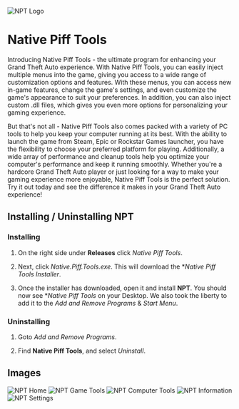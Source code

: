 ![NPT Logo](https://user-images.githubusercontent.com/96446997/215381277-349e6c10-3fc7-4997-90c0-1fe7bf306112.png)
# Native Piff Tools
Introducing Native Piff Tools - the ultimate program for enhancing your Grand Theft Auto experience. With Native Piff Tools, you can easily inject multiple menus into the game, giving you access to a wide range of customization options and features. With these menus, you can access new in-game features, change the game's settings, and even customize the game's appearance to suit your preferences. In addition, you can also inject custom .dll files, which gives you even more options for personalizing your gaming experience.

But that's not all - Native Piff Tools also comes packed with a variety of PC tools to help you keep your computer running at its best. With the ability to launch the game from Steam, Epic or Rockstar Games launcher, you have the flexibility to choose your preferred platform for playing. Additionally, a wide array of performance and cleanup tools help you optimize your computer's performance and keep it running smoothly. Whether you're a hardcore Grand Theft Auto player or just looking for a way to make your gaming experience more enjoyable, Native Piff Tools is the perfect solution. Try it out today and see the difference it makes in your Grand Theft Auto experience!

## Installing / Uninstalling NPT

### Installing
1. On the right side under **Releases** click *Native Piff Tools*.

2. Next, click *Native.Piff.Tools.exe*. This will download the **Native Piff Tools Installer*.

3. Once the installer has downloaded, open it and install **NPT**. You should now see **Native Piff Tools* on your Desktop.
We also took the liberty to add it to the *Add and Remove Programs* & *Start Menu*.

### Uninstalling
1. Goto *Add and Remove Programs*.

2. Find **Native Piff Tools**, and select *Uninstall*.

## Images
![NPT Home](https://user-images.githubusercontent.com/96446997/215901289-170b27ab-79a5-486d-897a-1ba157e74328.png)
![NPT Game Tools](https://user-images.githubusercontent.com/96446997/215901291-b83bc274-0add-41b9-a7a8-33f24baec2f8.png)
![NPT Computer Tools](https://user-images.githubusercontent.com/96446997/215901292-e4bbcd0f-16e9-4d92-89cc-3cf44dcd8f17.png)
![NPT Information](https://user-images.githubusercontent.com/96446997/215901293-e3f31ff3-9178-474d-a4a2-a6ff64ff59c3.png)
![NPT Settings](https://user-images.githubusercontent.com/96446997/215901284-31e60759-6636-4d7b-8ae6-94584213f5c8.png)
